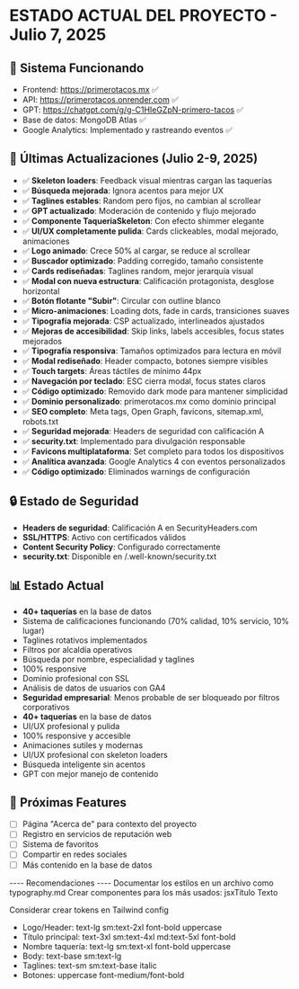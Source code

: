 # ESTADO ACTUAL DEL PROYECTO - Julio 7, 2025

## 🚀 Sistema Funcionando
- Frontend: https://primerotacos.mx ✅
- API: https://primerotacos.onrender.com ✅
- GPT: https://chatgpt.com/g/g-C1HIeGZpN-primero-tacos ✅
- Base de datos: MongoDB Atlas ✅
- Google Analytics: Implementado y rastreando eventos ✅

## 🔄 Últimas Actualizaciones (Julio 2-9, 2025)
- ✅ **Skeleton loaders**: Feedback visual mientras cargan las taquerías
- ✅ **Búsqueda mejorada**: Ignora acentos para mejor UX
- ✅ **Taglines estables**: Random pero fijos, no cambian al scrollear
- ✅ **GPT actualizado**: Moderación de contenido y flujo mejorado
- ✅ **Componente TaqueriaSkeleton**: Con efecto shimmer elegante
- ✅ **UI/UX completamente pulida**: Cards clickeables, modal mejorado, animaciones
- ✅ **Logo animado**: Crece 50% al cargar, se reduce al scrollear
- ✅ **Buscador optimizado**: Padding corregido, tamaño consistente
- ✅ **Cards rediseñadas**: Taglines random, mejor jerarquía visual
- ✅ **Modal con nueva estructura**: Calificación protagonista, desglose horizontal
- ✅ **Botón flotante "Subir"**: Circular con outline blanco
- ✅ **Micro-animaciones**: Loading dots, fade in cards, transiciones suaves
- ✅ **Tipografía mejorada**: CSP actualizado, interlineados ajustados
- ✅ **Mejoras de accesibilidad**: Skip links, labels accesibles, focus states mejorados
- ✅ **Tipografía responsiva**: Tamaños optimizados para lectura en móvil
- ✅ **Modal rediseñado**: Header compacto, botones siempre visibles
- ✅ **Touch targets**: Áreas táctiles de mínimo 44px
- ✅ **Navegación por teclado**: ESC cierra modal, focus states claros
- ✅ **Código optimizado**: Removido dark mode para mantener simplicidad
- ✅ **Dominio personalizado**: primerotacos.mx como dominio principal
- ✅ **SEO completo**: Meta tags, Open Graph, favicons, sitemap.xml, robots.txt
- ✅ **Seguridad mejorada**: Headers de seguridad con calificación A
- ✅ **security.txt**: Implementado para divulgación responsable
- ✅ **Favicons multiplataforma**: Set completo para todos los dispositivos
- ✅ **Analítica avanzada**: Google Analytics 4 con eventos personalizados
- ✅ **Código optimizado**: Eliminados warnings de configuración

## 🔒 Estado de Seguridad
- **Headers de seguridad**: Calificación A en SecurityHeaders.com
- **SSL/HTTPS**: Activo con certificados válidos
- **Content Security Policy**: Configurado correctamente
- **security.txt**: Disponible en /.well-known/security.txt

## 📊 Estado Actual
- **40+ taquerías** en la base de datos
- Sistema de calificaciones funcionando (70% calidad, 10% servicio, 10% lugar)
- Taglines rotativos implementados
- Filtros por alcaldía operativos
- Búsqueda por nombre, especialidad y taglines
- 100% responsive
- Dominio profesional con SSL
- Análisis de datos de usuarios con GA4
- **Seguridad empresarial**: Menos probable de ser bloqueado por filtros corporativos
- **40+ taquerías** en la base de datos
- UI/UX profesional y pulida
- 100% responsive y accesible
- Animaciones sutiles y modernas
- UI/UX profesional con skeleton loaders
- Búsqueda inteligente sin acentos
- GPT con mejor manejo de contenido

## 🔄 Próximas Features
- [ ] Página "Acerca de" para contexto del proyecto
- [ ] Registro en servicios de reputación web
- [ ] Sistema de favoritos
- [ ] Compartir en redes sociales
- [ ] Más contenido en la base de datos

---- Recomendaciones ----
Documentar los estilos en un archivo como typography.md
Crear componentes para los más usados:
jsx<Heading1>Título</Heading1>
<BodyText>Texto</BodyText>

Considerar crear tokens en Tailwind config

- Logo/Header: text-lg sm:text-2xl font-bold uppercase
- Título principal: text-3xl sm:text-4xl md:text-5xl font-bold
- Nombre taquería: text-lg sm:text-xl font-bold uppercase
- Body: text-base sm:text-lg
- Taglines: text-sm sm:text-base italic
- Botones: uppercase font-medium/font-bold